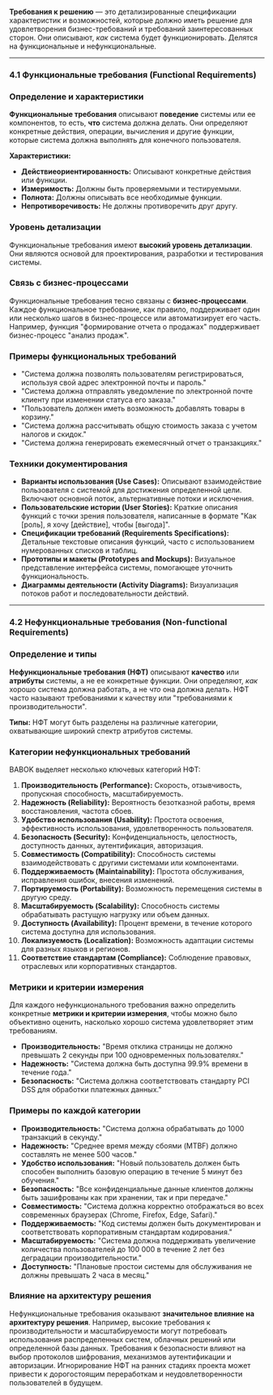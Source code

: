 **Требования к решению** — это детализированные спецификации характеристик и возможностей, которые должно иметь решение для удовлетворения бизнес-требований и требований заинтересованных сторон. Они описывают, _как_ система будет функционировать. Делятся на функциональные и нефункциональные.

---

### 4.1 Функциональные требования (Functional Requirements)

### Определение и характеристики

**Функциональные требования** описывают **поведение** системы или ее компонентов, то есть, **что** система должна делать. Они определяют конкретные действия, операции, вычисления и другие функции, которые система должна выполнять для конечного пользователя.

**Характеристики:**

- **Действиеориентированность:** Описывают конкретные действия или функции.
- **Измеримость:** Должны быть проверяемыми и тестируемыми.
- **Полнота:** Должны описывать все необходимые функции.
- **Непротиворечивость:** Не должны противоречить друг другу.
    

### Уровень детализации

Функциональные требования имеют **высокий уровень детализации**. Они являются основой для проектирования, разработки и тестирования системы.

### Связь с бизнес-процессами

Функциональные требования тесно связаны с **бизнес-процессами**. Каждое функциональное требование, как правило, поддерживает один или несколько шагов в бизнес-процессе или автоматизирует его часть. Например, функция "формирование отчета о продажах" поддерживает бизнес-процесс "анализ продаж".

### Примеры функциональных требований

- "Система должна позволять пользователям регистрироваться, используя свой адрес электронной почты и пароль."
- "Система должна отправлять уведомление по электронной почте клиенту при изменении статуса его заказа."
- "Пользователь должен иметь возможность добавлять товары в корзину."
- "Система должна рассчитывать общую стоимость заказа с учетом налогов и скидок."
- "Система должна генерировать ежемесячный отчет о транзакциях."
    

### Техники документирования

- **Варианты использования (Use Cases):** Описывают взаимодействие пользователя с системой для достижения определенной цели. Включают основной поток, альтернативные потоки и исключения.
- **Пользовательские истории (User Stories):** Краткие описания функций с точки зрения пользователя, написанные в формате "Как [роль], я хочу [действие], чтобы [выгода]".
- **Спецификации требований (Requirements Specifications):** Детальные текстовые описания функций, часто с использованием нумерованных списков и таблиц.
- **Прототипы и макеты (Prototypes and Mockups):** Визуальное представление интерфейса системы, помогающее уточнить функциональность.
- **Диаграммы деятельности (Activity Diagrams):** Визуализация потоков работ и последовательности действий.
    

---

### 4.2 Нефункциональные требования (Non-functional Requirements)

### Определение и типы

**Нефункциональные требования (НФТ)** описывают **качество** или **атрибуты** системы, а не ее конкретные функции. Они определяют, _как_ хорошо система должна работать, а не _что_ она должна делать. НФТ часто называют требованиями к качеству или "требованиями к производительности".

**Типы:** НФТ могут быть разделены на различные категории, охватывающие широкий спектр атрибутов системы.

### Категории нефункциональных требований

BABOK выделяет несколько ключевых категорий НФТ:

1. **Производительность (Performance):** Скорость, отзывчивость, пропускная способность, масштабируемость.
2. **Надежность (Reliability):** Вероятность безотказной работы, время восстановления, частота сбоев.
3. **Удобство использования (Usability):** Простота освоения, эффективность использования, удовлетворенность пользователя.
4. **Безопасность (Security):** Конфиденциальность, целостность, доступность данных, аутентификация, авторизация.
5. **Совместимость (Compatibility):** Способность системы взаимодействовать с другими системами или компонентами.
6. **Поддерживаемость (Maintainability):** Простота обслуживания, исправления ошибок, внесения изменений.
7. **Портируемость (Portability):** Возможность перемещения системы в другую среду.
8. **Масштабируемость (Scalability):** Способность системы обрабатывать растущую нагрузку или объем данных.
9. **Доступность (Availability):** Процент времени, в течение которого система доступна для использования.
10. **Локализуемость (Localization):** Возможность адаптации системы для разных языков и регионов.
11. **Соответствие стандартам (Compliance):** Соблюдение правовых, отраслевых или корпоративных стандартов.
    

### Метрики и критерии измерения

Для каждого нефункционального требования важно определить конкретные **метрики и критерии измерения**, чтобы можно было объективно оценить, насколько хорошо система удовлетворяет этим требованиям.

- **Производительность:** "Время отклика страницы не должно превышать 2 секунды при 100 одновременных пользователях."
- **Надежность:** "Система должна быть доступна 99.9% времени в течение года."
- **Безопасность:** "Система должна соответствовать стандарту PCI DSS для обработки платежных данных."
    

### Примеры по каждой категории

- **Производительность:** "Система должна обрабатывать до 1000 транзакций в секунду."
- **Надежность:** "Среднее время между сбоями (MTBF) должно составлять не менее 500 часов."
- **Удобство использования:** "Новый пользователь должен быть способен выполнить базовую операцию в течение 5 минут без обучения."
- **Безопасность:** "Все конфиденциальные данные клиентов должны быть зашифрованы как при хранении, так и при передаче."
- **Совместимость:** "Система должна корректно отображаться во всех современных браузерах (Chrome, Firefox, Edge, Safari)."
- **Поддерживаемость:** "Код системы должен быть документирован и соответствовать корпоративным стандартам кодирования."
- **Масштабируемость:** "Система должна поддерживать увеличение количества пользователей до 100 000 в течение 2 лет без деградации производительности."
- **Доступность:** "Плановые простои системы для обслуживания не должны превышать 2 часа в месяц."
    

### Влияние на архитектуру решения

Нефункциональные требования оказывают **значительное влияние на архитектуру решения**. Например, высокие требования к производительности и масштабируемости могут потребовать использования распределенных систем, облачных решений или определенной базы данных. Требования к безопасности влияют на выбор протоколов шифрования, механизмов аутентификации и авторизации. Игнорирование НФТ на ранних стадиях проекта может привести к дорогостоящим переработкам и неудовлетворенности пользователей в будущем.